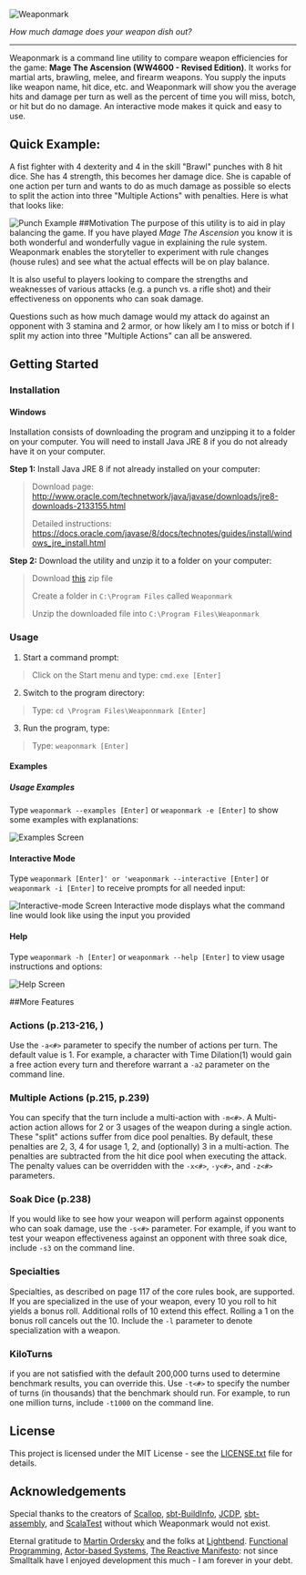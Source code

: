![Weaponmark](https://raw.githubusercontent.com/locke8/weaponmark/master/src/main/resources/screens/weaponmark.png)

*How much damage does your weapon dish out?*
_ _ _
Weaponmark is a command line utility to compare weapon efficiencies for the game: **Mage The Ascension (WW4600 - Revised Edition)**. It  works for martial arts, brawling, melee, and firearm weapons. You supply the inputs like weapon name, hit dice, etc. and Weaponmark will show you the average hits and damage per turn as well as the percent of time you will miss, botch, or hit but do no damage. An interactive mode makes it quick and easy to use.
## Quick Example:
A fist fighter with 4 dexterity and 4 in the skill "Brawl" punches with 8 hit dice. She has 4 strength, this becomes her damage dice. She is capable of one action per turn and wants to do as much damage as possible so elects to split the action into three "Multiple Actions" with penalties. Here is what that looks like:

![Punch Example](https://raw.githubusercontent.com/locke8/weaponmark/master/src/main/resources/screens/punch_v.png)
##Motivation
The purpose of this utility is to aid in play balancing the game. If you have played *Mage The Ascension* you know it is both wonderful and wonderfully vague in explaining the rule system. Weaponmark enables the storyteller to experiment with rule changes (house rules) and see what the actual effects will be on play balance.

It is also useful to players looking to compare the strengths and weaknesses of various attacks (e.g. a punch vs. a rifle shot) and their effectiveness on opponents who can soak damage. 

Questions such as how much damage would my attack do against an opponent with 3 stamina and 2 armor, or how likely am I to miss or botch if I split my action into three "Multiple Actions" can all be answered. 
## Getting Started
### Installation
#### Windows
Installation consists of downloading the program and unzipping it to a folder on your computer. You will need to install Java JRE 8 if you do not already have it on your computer.

**Step 1:** Install Java JRE 8 if not already installed on your computer:
> Download page: http://www.oracle.com/technetwork/java/javase/downloads/jre8-downloads-2133155.html
>
> Detailed instructions: https://docs.oracle.com/javase/8/docs/technotes/guides/install/windows_jre_install.html

**Step 2:** Download the utility and unzip it to a folder on your computer:
> Download [this](https://github.com/locke8/weaponmark/releases/download/v1.0a/weaponmark_1.0a.zip) zip file
>
> Create a folder in `C:\Program Files` called `Weaponmark`
>
> Unzip the downloaded file into `C:\Program Files\Weaponmark`

### Usage
1. Start a command prompt:
> Click on the Start menu and type: ```cmd.exe [Enter]```

2. Switch to the program directory:
> Type: `cd \Program Files\Weaponnmark [Enter]`

3. Run the program, type:
> Type: `weaponmark [Enter]`

#### Examples
##### Usage Examples
Type `weaponmark --examples [Enter]` or `weaponmark -e [Enter]` to show some examples with explanations:

![Examples Screen](https://raw.githubusercontent.com/locke8/weaponmark/master/src/main/resources/screens/examples.png)

#### Interactive Mode
Type `weaponmark [Enter]' or 'weaponmark --interactive [Enter]` or `weaponmark -i [Enter]` to receive prompts for all needed input:

![Interactive-mode Screen](https://raw.githubusercontent.com/locke8/weaponmark/master/src/main/resources/screens/interactive.png)
Interactive mode displays what the command line would look like using the input you provided

#### Help
Type `weaponmark -h [Enter]` or `weaponmark --help [Enter]` to view usage instructions and options:

![Help Screen](https://raw.githubusercontent.com/locke8/weaponmark/master/src/main/resources/screens/help.png)

##More Features
### Actions (p.213-216, )
Use the `-a<#>` parameter to specify the number of actions per turn. The default value is 1. For example, a character with Time Dilation(1) would gain a free action every turn and therefore warrant a `-a2` parameter on the command line.
### Multiple Actions (p.215, p.239)
You can specify that the turn include a multi-action with `-m<#>`. A Multi-action action allows for 2 or 3 usages of the weapon during a single action. These "split" actions suffer from dice pool penalties. By default, these penalties are 2, 3, 4 for usage 1, 2, and (optionally) 3 in a multi-action. The penalties are subtracted from the hit dice pool when executing the attack. The penalty values can be overridden with the `-x<#>`, `-y<#>`, and `-z<#>` parameters.
### Soak Dice (p.238)
If you would like to see how your weapon will perform against opponents who can soak damage, use the `-s<#>` parameter. For example, if you want to test your weapon effectiveness against an opponent with three soak dice, include `-s3` on the command line.
### Specialties
Specialties, as described on page 117 of the core rules book, are supported. If you are specialized in the use of your weapon, every 10 you roll to hit yields a bonus roll. Additional rolls of 10 extend this effect. Rolling a 1 on the bonus roll cancels out the 10. Include the `-l` parameter to denote specialization with a weapon.
### KiloTurns
if you are not satisfied with the default 200,000 turns used to determine benchmark results, you can override this. Use `-t<#>` to specify the number of turns (in thousands) that the benchmark should run.  For example, to run one million turns, include `-t1000` on the command line.
## License
This project is licensed under the MIT License - see the [LICENSE.txt](https://raw.githubusercontent.com/locke8/weaponmark/master/LICENSE.txt) file for details.

## Acknowledgements
Special thanks to the creators of [Scallop](https://github.com/scallop/scallop), [sbt-BuildInfo](https://github.com/sbt/sbt-buildinfo), [JCDP](https://github.com/dialex/JCDP), [sbt-assembly](https://github.com/sbt/sbt-assembly), and [ScalaTest](http://www.scalatest.org/) without which Weaponmark would not exist.

Eternal gratitude to [Martin Ordersky](https://en.wikipedia.org/wiki/Martin_Odersky) and the folks at [Lightbend](http://www.lightbend.com/).
[Functional Programming](https://www.coursera.org/learn/progfun1), [Actor-based Systems](http://akka.io/), [The Reactive Manifesto](http://www.reactivemanifesto.org/): not since Smalltalk have I enjoyed development this much - I am forever in your debt.
